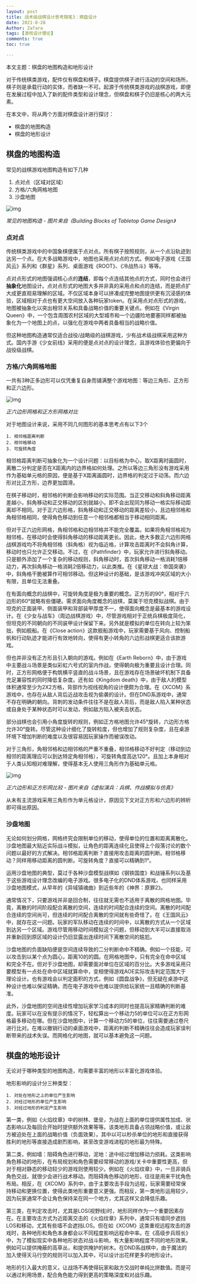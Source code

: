 ```yaml
---
layout: post
title: 战术级战棋设计思考随笔3：棋盘设计
date: 2021-8-28
Author: Zafara
tags: [游戏设计理论]
comments: true
toc: true

---
```


本文主题：棋盘的地图构造和地形设计

 

对于传统棋类游戏，配件仅有棋盘和棋子。棋盘提供棋子进行活动的空间和场所，棋子则是承载行动的实体，而者缺一不可。起源于传统棋类游戏的战棋游戏，即便在发展过程中加入了新的配件类型和设计理念，但棋盘和棋子仍旧是核心的两大元素。

在本文中，将从两个方面对棋盘设计进行探讨：
- 棋盘的地图构造
- 棋盘的地形设计

## 棋盘的地图构造

常见的战棋游戏地图构造有如下几种

1. 点对点（区域对区域）
2. 方格/六角网格地图
3. 沙盘地图

![img](https://pic.imgdb.cn/item/612a29f244eaada739f8f1a5.png)

*常见的地图构造 - 图片来自《Building Blocks of Tabletop Game Design》*

### 点对点

传统棋类游戏中的中国象棋便属于点对点。所有棋子按照规则，从一个点沿轨迹到达另一个点。在大多战略游戏中，地图也采用点对点的方式。例如电子游戏《王国风云》系列和《群星》系列、桌面游戏《ROOT》、《冷战热斗》等等。

点对点形式的地图强调核心点的**连结**，即每个点连结其他点的方式，同时也会进行**抽象化**地图设计。点对点形式的地图大多并非真的采用点和点的连结，而是把点扩大成更直观易理解的区域。不仅区域本身可以拼凑成完整地图提供更有沉浸感的体验，区域相对于点也有更大空间放入各种玩家token。在采用点对点形式的游戏，地图被抽象化以突出相邻关系和具备战略价值的重要关键点。例如在《Virgin Queen》中，一个包含周围农村区域的大型城市和一个边疆险地要塞同样都被抽象化为一个地图上的点，以强化在游戏中两者具备相当的战略价值。

但这种地图构造通常仅适合战役/战略级的战棋游戏，少有战术级战棋采用这种方式。国内手游《少女前线》采用的便是点对点的设计理念，且游戏体验也更偏向于战役级战棋。

### 方格/六角网格地图

一共有3种正多边形可以仅凭重复自身而铺满整个游戏地图：等边三角形、正方形和正六边形。



![img](https://pic.imgdb.cn/item/612a334f44eaada73915d9b6.png)

*正六边形网格和正方形网格对比*

对于地图设计来说，采用不同几何图形的基本思考点有以下3个

 	1. 相邻格距离判断
 	2. 相邻格移动
 	3. 可旋转角度

相邻格距离判断可抽象化为一个设计问题：以目标格为中心，取X距离时画圆时，离散二分判定是否在X距离内的边界格如何处理。之所以等边三角形没有游戏采用作为基础单元格的原因，便是基于X距离画圆时，边界格的判定过于动荡。而六边形对比正方形，边界更加圆滑。

在棋子移动时，相邻格的判断会影响移动的实际范围。当正交移动和斜角移动距离差越小，斜角移动和正交移动的区别就越小，即不会出现同为移动一格实际移动距离却不相同。对于正六边形格，斜角移动和正交移动的距离差较小，且边相邻格和角相邻格相同，使得角色移动到任意一个相邻格都相当于移动相同距离。

但对于正六边形网格，角相邻格和边相邻格并不能完全覆盖。如果将角相邻格视为相邻格，在移动时会使得斜角移动的移动距离更长。因此，绝大多数正六边形网格战棋游戏均不将角相邻格（斜角格）视为临近格，计算攻击距离时不会斜角计算，移动时也只允许正交移动。不过，在《Pathfinder》中，玩家允许进行斜角移动。只是额外添加了一个复杂的移动规则，斜角移动时，首次斜角移动一格消耗1倍移动力，再次斜角移动一格消耗2倍移动力，以此类推。在《星球大战：帝国突袭》中，斜角格干脆被算作可相邻移动。但这种设计的基础，是该游戏冲突区域的大小有限，且单位无法重叠。

在有面向概念的战棋中，可旋转角度是极为重要的概念。正方形的90°，相对于六边形的60°就略有些僵硬。需求面向角度概念的战棋，莫属于坦克模拟战棋。由于坦克的正面装甲、侧面装甲和背部装甲厚度不一，使得面向概念是最基本的游戏设计。在《少女与战车》（周边战棋游戏）中，尽管游戏相对于正统兵棋极度简化，但坦克的不同朝向的不同装甲设计保留下来。另外就是模拟的单位在转向上较为笨拙，例如舰船。在《Close action》这款舰船游戏中，玩家需要基于风向、控制船帆和行动轨迹才能进行有效地转向，使得有更小转角的六边形战棋更适合该款游戏。

但也并非没有正方形且引入朝向的游戏。例如在《Earth Reborn》中，由于游戏中主要战斗场景是类似彩虹六号式的室内作战，使得朝向极为重要且设计合理。同时，正方形网格便于构筑横平竖直的战斗场景，且在游戏存在场景破坏机制下具备充足兼容性的同时降低复杂度。还有如《Kingdom death》中，由于敌人的模型体积通常至少为2X2方格，背部作为视线视角的设计便颇为合理。在《XCOM》系游戏中，也存在从敌人背后近战攻击视为偷袭的设计。但在DND系游戏中，通常不存在明确的朝向。背刺的发动条件往往不是在敌人背后，而是敌人陷入某种状态或自身处于某种状态时可以发动，例如敌方陷入被夹击状态。

部分战棋也会引用小角度旋转的规则，例如正方格地图允许45°旋转，六边形方格允许30°旋转。尽管这种设计细化了旋转粒度，但也增加了规则复杂度，且在桌游环境下增加判断的难度以及很容易因玩家操作而被误改动。

对于三角形，角相邻格和边相邻格的严重不重叠，相邻格移动不好判定（移动到边相邻的距离理应可以到达特定角相邻格），可旋转角度高达120°。且加上本身相对于人类认知相对难理解，使得基本无人使用三角形作为基础单元格。

![img](https://pic.imgdb.cn/item/612a2e1c44eaada73905c526.png)

*正六边形和正方形网比较 - 图片来自《虚拟演兵：兵棋、作战模拟与仿真》*

从未有主流游戏采用三角形作为单元格设计，原因见下文对正方形和六边形的辨析即可得出原因。

### 沙盘地图

无论如何划分网格，网格终究会限制单位的移动，使得单位的位置和距离离散化。沙盘地图最大贴近实际战斗模拟，让角色的距离连续化且使得上个段落讨论的数个问题以最好的方式解决。相邻格距离判断？直接用攻击距离的圆判断。相邻格移动？同样用移动距离的圆判断。可旋转角度？直接可以精确到1°。

运用沙盘地图的典型，莫过于各种沙盘模型战棋如《钢铁国度》和战锤系列以及基于这些游戏设计理念改编的电子游戏。很多电子化的DND体系游戏，也同样采用沙盘地图模式，从早年的《异域镇魂曲》到近些年的《神界：原罪2》。

通常情况下，只要游戏并非是回合制，往往就无需也不适用于离散的网格地图。毕竟，离散的时间阶段配合离散的空间，连续的时间配合连续的空间。离散的时间配合连续的空间尚可，但连续的时间配合离散的空间就有些奇怪了。在《王国风云》中，就存在这一问题。玩家的军队移动在连续的时间中，以离散的方式从一个区域到达另一个区域。游戏尽管用移动时间模拟这个问题，但移动到大半可以直接取消并重新回到原区域的设计仍旧显露出连续时间下离散空间的尴尬。

沙盘地图的负面缺陷便是空间连续导致的二分判断命中不精确。例如一个技能，可以攻击到以某个点为圆心，距离10的的圆。在网格地图中，只有完全在命中区域和完全不在。但对于沙盘地图，却需要面对单位在区域的百分比。大多游戏采用只要模型有一点处在命中区域就算命中，变相使得游戏AOE实际攻击判定范围大于理论设计。也有游戏会以判定面积的方式，例如《圆盘战争》，但无疑在桌游中这种设计也难以保证精确，而在电子游戏中也难以提供给玩家统一且精确的判断基准。

此外，沙盘地图的空间连续性增加玩家学习成本的同时也提高玩家精确判断的难度。玩家可以在没有提示的情况下，轻松算出一个移动力5的单位可以在正方形网格最多移动在哪。但在沙盘地图中，计算一个移动力5的单位，往往需要通过卷尺进行比对。在难以撤销行动的桌面游戏中，距离的判断不精确往往会造成玩家误判断带来的战术失误。而网格化的地图，就可以基本避免这一问题。

## 棋盘的地形设计

无论对于哪种类型的地图构造，均需要丰富的地形以丰富化游戏体验。

地形影响的设计分三种类型：

 	1. 对处在地形之上的单位产生影响
 	2. 对经过地形的单位产生影响
 	3. 对经过地形的判定产生影响

第一类，例如《火焰纹章》中的树林、堡垒，为战在上面的单位提供属性加成、状态影响以及每回合开始时提供额外效果等等。该类地形具备占领战略价值，或让敌方被迫处在上面的战略价值（负面效果）。其中以可以秒杀单位的地形和直接获得胜利的地形等直接造成剧烈影响，甚至改变游戏进程的地形最为特殊。

第二类，例如墙：阻碍角色进行移动，泥地：途中经过增加移动力损耗。这类影响角色移动的地形，在布局规划和角色需要经常移动的游戏/关卡中重要性更高，但对于相对静态的移动较少的游戏则使用较少。例如在《火焰纹章》中，一旦非骑兵角色交战，就很少会进行战术移动。而阻碍角色移动的地形，往往是用来干扰角色布局。相反，在《XCOM》系列中，由于主要攻击手段为远程，玩家需要经常保持移动和更换位置，使得此类地形重要意义更强。而相反，第一类地形运用较少，因为玩家通常不会让角色保持呆在同一个地方，尤其这样又会降低乐趣。

第三类，在判定攻击时，尤其是LOS(视野线)时，地形同样作为一个重要因素存在。在主要攻击方式为近距离交击的《火焰纹章》系列中，通常只有墙同步遮挡LOS和移动，尤其有些墙不会遮挡LOS。但在如《XCOM》这类重视远程攻击的游戏时，各种地形和角色本身都会以不同程度影响远程命中率。在《高级步兵班长》中，为了模拟现实中各种地形状态对战斗影响，有大量影响程度不同的地形效果。例如可以提供掩蔽的高草丛，和提供掩护的树木。在DND系战棋中，由于魔法的加入使得天马行空的规则可以加入其中，可以设计出花样更多的地形设计。

地形的引入最大的意义，让战场不再使得玩家和敌方交战时单纯比拼数值。而是可以通过利用场景，配合角色能力得到更高的策略深度和对战乐趣。
